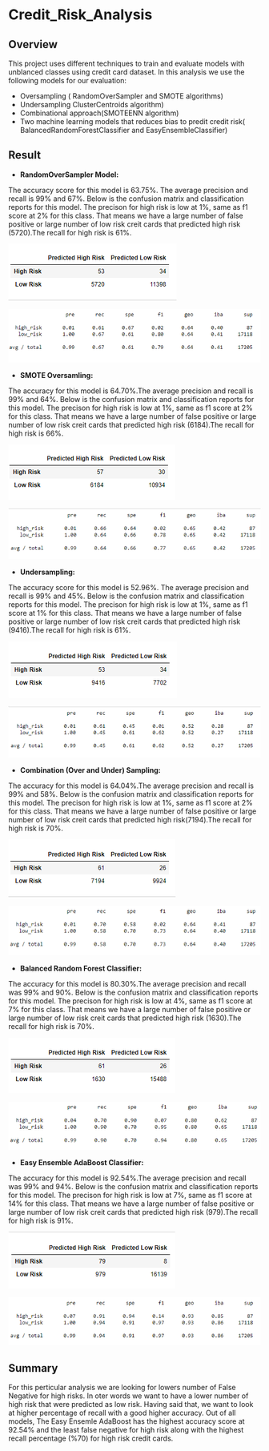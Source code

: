 # Credit_Risk_Analysis

## Overview

This project uses different techniques to train and evaluate models with unblanced classes using credit card dataset.
In this analysis we use the following models for our evaluation:

- Oversampling ( RandomOverSampler and SMOTE algorithms)
- Undersampling ClusterCentroids algorithm)
- Combinational approach(SMOTEENN algorithm)
- Two machine learning models that reduces bias to predit credit risk( BalancedRandomForestClassifier and EasyEnsembleClassifier)


## Result

- **RandomOverSampler Model:**

The accuracy score for this model is 63.75%. The average precision and recall is 99% and 67%. Below is the confusion matrix and classification reports for this model. The precison for high risk is low at 1%, same as f1 score at  2% for this class. That means we have a large number of false positive or large number of low risk creit cards that predicted high risk (5720).The recall for high risk is 61%.

![Confusion matrix](Naive_ran_samp_cm.png)

![Classification Report](Naive_ran_samp_report.png)

- **SMOTE Oversamling:**

The accuracy for this model is 64.70%.The average precision and recall is 99% and 64%. Below is the confusion matrix and classification reports for this model. The precison for high risk is low at 1%, same as f1 score at 2% for this class. That means we have a large number of false positive or large number of low risk creit cards that predicted high risk (6184).The recall for high risk is 66%.

![Confusion matrix](Smote_cm.png)

![Classification Report](Smote_report.png)

- **Undersampling:**

The accuracy score for this model is 52.96%. The average precision and recall is 99% and 45%. Below is the confusion matrix and classification reports for this model. The precison for high risk is low at 1%, same as f1 score at 1% for this class. That means we have a large number of false positive or large number of low risk creit cards that predicted high risk (9416).The recall for high risk is 61%. 

![Confusion matrix](Undersampling_cm.png)

![Classification Report](Undersampling_report.png)


- **Combination (Over and Under) Sampling:**

The accuracy for this model is 64.04%.The average precision and recall is 99% and 58%. Below is the confusion matrix and classification reports for this model. The precison for high risk is low at 1%, same as f1 score at 2% for this class. That means we have a large number of false positive or large number of low risk creit cards that predicted high risk(7194).The recall for high risk is 70%.

![Confusion matrix](Combination_cm.png)

![Classification Report](Combination_report.png)

- **Balanced Random Forest Classifier:**

The accuracy for this model is 80.30%.The average precision and recall was 99% and 90%. Below is the confusion matrix and classification reports for this model. The precison for high risk is low at 4%, same as f1 score at 7% for this class. That means we have a large number of false positive or large number of low risk creit cards that predicted high risk (1630).The recall for high risk is 70%.

![Confusion matrix](Balanced_ran_cm.png)

![Classification Report](Balanced_ran_report.png)

- **Easy Ensemble AdaBoost Classifier:**

The accuracy for this model is 92.54%.The average precision and recall was 99% and 94%. Below is the confusion matrix and classification reports for this model. The precison for high risk is low at 7%, same as f1 score at 14% for this class. That means we have a large number of false positive or large number of low risk creit cards that predicted high risk (979).The recall for high risk is 91%.

![Confusion matrix](Adaboost_cm.png)

![Classification Report](Adaboost_report.png)


## Summary

For this perticular analysis we are looking for lowers number of False Negative for high risks. In oter words we want to have a lower number of high risk that were predicted as low risk. Having said that, we want to look at higher percentage of recall with a good higher accuracy. Out of all models, The Easy Ensemle AdaBoost has the highest accuracy score at 92.54% and the least false negative for high risk along with the highest recall percentage (%70) for high risk credit cards. 
